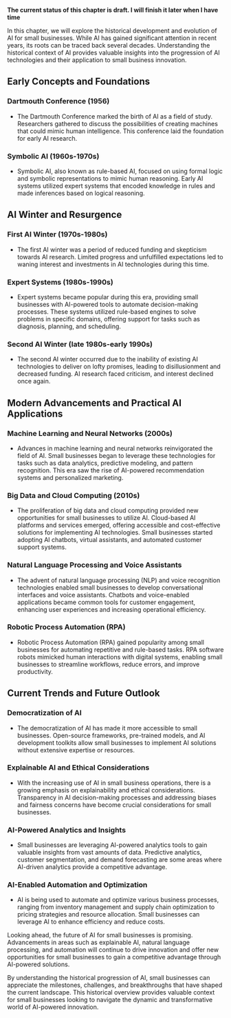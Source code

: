 **The current status of this chapter is draft. I will finish it later when I have time**

In this chapter, we will explore the historical development and evolution of AI for small businesses. While AI has gained significant attention in recent years, its roots can be traced back several decades. Understanding the historical context of AI provides valuable insights into the progression of AI technologies and their application to small business innovation.

Early Concepts and Foundations
------------------------------

### Dartmouth Conference (1956)

* The Dartmouth Conference marked the birth of AI as a field of study. Researchers gathered to discuss the possibilities of creating machines that could mimic human intelligence. This conference laid the foundation for early AI research.

### Symbolic AI (1960s-1970s)

* Symbolic AI, also known as rule-based AI, focused on using formal logic and symbolic representations to mimic human reasoning. Early AI systems utilized expert systems that encoded knowledge in rules and made inferences based on logical reasoning.

AI Winter and Resurgence
------------------------

### First AI Winter (1970s-1980s)

* The first AI winter was a period of reduced funding and skepticism towards AI research. Limited progress and unfulfilled expectations led to waning interest and investments in AI technologies during this time.

### Expert Systems (1980s-1990s)

* Expert systems became popular during this era, providing small businesses with AI-powered tools to automate decision-making processes. These systems utilized rule-based engines to solve problems in specific domains, offering support for tasks such as diagnosis, planning, and scheduling.

### Second AI Winter (late 1980s-early 1990s)

* The second AI winter occurred due to the inability of existing AI technologies to deliver on lofty promises, leading to disillusionment and decreased funding. AI research faced criticism, and interest declined once again.

Modern Advancements and Practical AI Applications
-------------------------------------------------

### Machine Learning and Neural Networks (2000s)

* Advances in machine learning and neural networks reinvigorated the field of AI. Small businesses began to leverage these technologies for tasks such as data analytics, predictive modeling, and pattern recognition. This era saw the rise of AI-powered recommendation systems and personalized marketing.

### Big Data and Cloud Computing (2010s)

* The proliferation of big data and cloud computing provided new opportunities for small businesses to utilize AI. Cloud-based AI platforms and services emerged, offering accessible and cost-effective solutions for implementing AI technologies. Small businesses started adopting AI chatbots, virtual assistants, and automated customer support systems.

### Natural Language Processing and Voice Assistants

* The advent of natural language processing (NLP) and voice recognition technologies enabled small businesses to develop conversational interfaces and voice assistants. Chatbots and voice-enabled applications became common tools for customer engagement, enhancing user experiences and increasing operational efficiency.

### Robotic Process Automation (RPA)

* Robotic Process Automation (RPA) gained popularity among small businesses for automating repetitive and rule-based tasks. RPA software robots mimicked human interactions with digital systems, enabling small businesses to streamline workflows, reduce errors, and improve productivity.

Current Trends and Future Outlook
---------------------------------

### Democratization of AI

* The democratization of AI has made it more accessible to small businesses. Open-source frameworks, pre-trained models, and AI development toolkits allow small businesses to implement AI solutions without extensive expertise or resources.

### Explainable AI and Ethical Considerations

* With the increasing use of AI in small business operations, there is a growing emphasis on explainability and ethical considerations. Transparency in AI decision-making processes and addressing biases and fairness concerns have become crucial considerations for small businesses.

### AI-Powered Analytics and Insights

* Small businesses are leveraging AI-powered analytics tools to gain valuable insights from vast amounts of data. Predictive analytics, customer segmentation, and demand forecasting are some areas where AI-driven analytics provide a competitive advantage.

### AI-Enabled Automation and Optimization

* AI is being used to automate and optimize various business processes, ranging from inventory management and supply chain optimization to pricing strategies and resource allocation. Small businesses can leverage AI to enhance efficiency and reduce costs.

Looking ahead, the future of AI for small businesses is promising. Advancements in areas such as explainable AI, natural language processing, and automation will continue to drive innovation and offer new opportunities for small businesses to gain a competitive advantage through AI-powered solutions.

By understanding the historical progression of AI, small businesses can appreciate the milestones, challenges, and breakthroughs that have shaped the current landscape. This historical overview provides valuable context for small businesses looking to navigate the dynamic and transformative world of AI-powered innovation.
